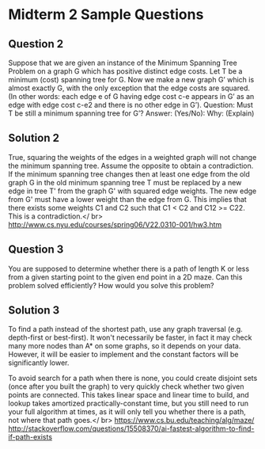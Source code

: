 # Midterm 2 Sample Questions

## Question 2 
Suppose that we are given an instance of the Minimum Spanning Tree Problem on a graph G which has
positive distinct edge costs. Let T be a minimum (cost) spanning tree for G. Now we make a new graph G’
which is almost exactly G, with the only exception that the edge costs are squared. (In other words: each
edge e of G having edge cost c-e appears in G’ as an edge with edge cost c-e2 and there is no other edge in G’).
Question: Must T be still a minimum spanning tree for G’?
Answer: (Yes/No):
Why: (Explain)

## Solution 2
True, squaring the weights of the edges in a weighted graph will not change the minimum spanning tree. Assume the opposite to obtain a contradiction. If the minimum spanning tree changes then at least one edge from the old graph G in the old minimum spanning tree T must be replaced by a new edge in tree T' from the graph G' with squared edge weights. The new edge from G' must have a lower weight than the edge from G.
This implies that there exists some weights C1 and C2 such that C1 < C2 and C12 >= C22. This is a contradiction.</ br>
http://www.cs.nyu.edu/courses/spring06/V22.0310-001/hw3.htm

## Question 3
You are supposed to determine whether there is a path of length K or less from a given starting point to
the given end point in a 2D maze. Can this problem solved efficiently? How would you solve this problem? 

## Solution 3
To find a path instead of the shortest path, use any graph traversal (e.g. depth-first or best-first). It won't necessarily be faster, in fact it may check many more nodes than A* on some graphs, so it depends on your data. However, it will be easier to implement and the constant factors will be significantly lower.

To avoid search for a path when there is none, you could create disjoint sets (once after you built the graph) to very quickly check whether two given points are connected. This takes linear space and linear time to build, and lookup takes amortized practically-constant time, but you still need to run your full algorithm at times, as it will only tell you whether there is a path, not where that path goes.</ br>
https://www.cs.bu.edu/teaching/alg/maze/
http://stackoverflow.com/questions/15508370/ai-fastest-algorithm-to-find-if-path-exists



